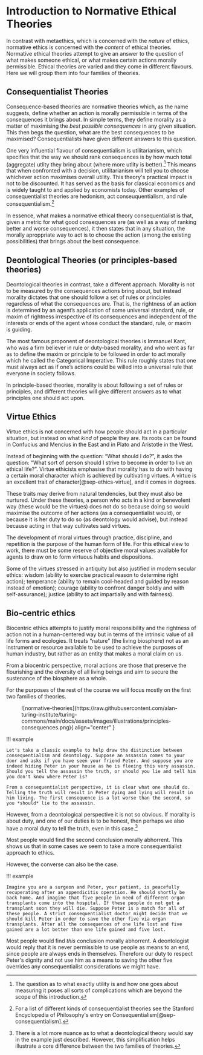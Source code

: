 # Introduction to Normative Ethical Theories

In contrast with metaethics, which is concerned with the *nature* of ethics, normative ethics is concerned with the *content* of ethical theories. Normative ethical theories attempt to give an answer to the question of what makes someone ethical, or what makes certain actions morally permissible.
Ethical theories are varied and they come in different flavours. Here we will group them into four families of theories.

## Consequentialist Theories
Consequence-based theories are normative theories which, as the name suggests, define whether an action is morally permissible in terms of the consequences it brings about. In simple terms, they define morality as a matter of maximising the *best possible consequences* in any given situation.
This then begs the question, what are the best consequences to be maximised? Consequentialists have given different answers to this question.

One very influential flavour of consequentialism is utilitarianism, which specifies that the way we should rank consequences is by how much total (aggregate) utlity they bring about (where more utlity is better).[^utility] This means that when confronted with a decision, utilitarianism will tell you to choose whichever action maximises overall utility. This theory's practical impact is not to be discounted. It has served as the basis for classical economics and is widely taught to and applied by economists today. Other examples of consequentialist theories are hedonism, act conseuquentialism, and rule consequentialism.[^kinds]
[^utility]: The question as to what exactly utility is and how one goes about measuring it poses all sorts of complications which are beyond the scope of this introduction.
[^kinds]: For a list of different kinds of consequentialist theories see the Stanford Encyclopedia of Philosophy's entry on Consequentialism[@sep-consequentialism].

In essence, what makes a normative ethical theory consequentialist is that, given a metric for what good consequences are (as well as a way of ranking better and worse  consequences), it then states that in any situation, the morally aproppriate way to act is to choose the action (among the existing possibilities) that brings about the best consequence.

## Deontological Theories (or principles-based theories)

Deontological theories in contrast, take a different approach. Morality is not to be measured by the consequences actions bring about, but instead morality dictates that one should follow a set of rules or principles regardless of what the consequences are. That is, the rightness of an action is determined by an agent’s application of some universal standard, rule, or maxim of rightness irrespective of its consequences and independent of the interests or ends of the agent whose conduct the standard, rule, or maxim is guiding.

The most famous proponent of deontological theories is Immanuel Kant, who was a firm believer in rule or duty-based morality, and who went as far as to define the maxim or principle to be followed in order to act morally which he called the Categorical Imperative. This rule roughly states that one must always act as if one’s actions could be willed into a universal rule that everyone in society follows. 

In principle-based theories, morality is about following a set of rules or principles, and different theories will give different answers as to what principles one should act upon.

## Virtue Ethics

Virtue ethics is not concerned with how people should act in a particular situation, but instead on what *kind* of people they are. Its roots can be found in Confucius and Mencius in the East and in Plato and Aristotle in the West. 

Instead of beginning with the question: “What should I do?”, it asks the question: “What sort of person should I strive to
become in order to live an ethical life?”. Virtue ethicists emphasise that morality has to do with having a certain moral character which is achieved by cultivating virtues. A virtue is an excellent trait of character[@sep-ethics-virtue], and it comes in degrees.

These traits may derive from natural tendencies, but they must also be nurtured. Under these theories, a person who acts in a kind or benevolent way (these would be the virtues) does not do so because doing so would maximise the outcome of her actions (as a consequentialist would), or because it is her duty to do so (as deontology would advise), but instead because acting in that way cultivates said virtues.

The development of moral virtues through practice, discipline, and repetition is the purpose of the human form of life. For this ethical view to work, there must be some reserve of objective moral values available for agents to draw on to form virtuous habits and dispositions.

Some of the virtues stressed in antiquity but also justified in modern secular ethics: wisdom (ability to exercise practical reason to determine right action); temperance (ability to remain cool-headed and guided by reason instead of emotion); courage (ability to confront danger boldly and with self-assurance); justice (ability to act impartially and with fairness).

## Bio-centric ethics

Biocentric ethics attempts to justify moral responsibility and the rightness of action not in a human-centered way but in terms of the intrinsic value of all life forms and ecologies. It treats “nature” (the living biosphere) not as an instrument or resource available to be used to achieve the purposes of human industry, but rather as an entity that makes a moral claim on us.

From a biocentric perspective, moral actions are those that preserve the flourishing and the diversity of all living beings and aim to secure the sustenance of the biosphere as a whole.

For the purposes of the rest of the course we will focus mostly on the first two families of theories.

<figure markdown>
  ![normative-theories](https://raw.githubusercontent.com/alan-turing-institute/turing-commons/main/docs/assets/images/illustrations/principles-consequences.png){ align="center" }
</figure>

!!! example

    Let's take a classic example to help draw the distinction between consequentialism and deontology. Suppose an assassin comes to your door and asks if you have seen your friend Peter. And suppose you are indeed hiding Peter in your house as he is fleeing this very assassin. Should you tell the assassin the truth, or should you lie and tell him you don't know where Peter is?
 
    From a consequentialist perspective, it is clear what one should do. Telling the truth will result in Peter dying and lying will result in him living. The first consequence is a lot worse than the second, so you *should* lie to the assassin.
However, from a deontological perspective it is not so obvious. If morality is about duty, and one of our duties is to be honest, then perhaps we also have a moral duty to tell the truth, even in this case.[^nuance]

[^nuance]: There is a lot more nuance as to what a deontological theory would say in the example just described. However, this simplification helps illustrate a core difference between the two families of theories.

Most people would find the second conclusion morally abhorrent. This shows us that in some cases we seem to take a more consequentialist approach to ethics.

However, the converse can also be the case.

!!! example

    Imagine you are a surgeon and Peter, your patient, is peacefully recuperating after an appendicitis operation. He should shortly be back home. And imagine that five people in need of different organ transplants come into the hospital. If these people do not get a transplant soon they will die. Suppose Peter is a match for all of these people. A strict consequentialist doctor might decide that we should kill Peter in order to save the other five via organ transplants. After all the consequences of one life lost and five gained are a lot better than one life gained and five lost. 
    
Most people would find *this* conclusion morally abhorrent. A deontologist would reply that it is never permissible to use people as means to an end, since people are always ends in themselves. Therefore our duty to respect Peter's dignity and not use him as a means to saving the other five overrides any consequentialist considerations we might have.
